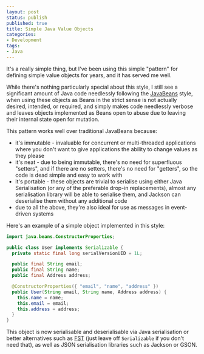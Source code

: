 ```yaml
---
layout: post
status: publish
published: true
title: Simple Java Value Objects
categories:
- Development
tags:
- Java
---
```


It's a really simple thing, but I've been using this simple "pattern" for 
defining simple value objects for years, and it has served me well.

While there's nothing particularly special about this style, I still see a 
significant amount of Java code needlessly following the 
[JavaBeans](https://en.wikipedia.org/wiki/JavaBeans) style, when
using these objects as Beans in the strict sense is not actually desired, 
intended, or required, and simply makes code needlessly verbose and leaves
objects implemented as Beans open to abuse due to leaving their internal state
open for mutation.

This pattern works well over traditional JavaBeans because:

 - it's immutable - invaluable for concurrent or multi-threaded applications
   where you don't want to give applications the ability to change values as
   they please
 - it's neat - due to being immutable, there's no need for superfluous 
   "setters", and if there are no setters, there's no need for "getters", so
   the code is dead simple and easy to work with 
 - it's portable - these objects are trivial to serialise using either Java
   Serialisation (or any of the preferable drop-in replacements), almost any
   serialisation library will be able to serialise them, and Jackson can 
   deserialise them without any additional code
 - due to all the above, they're also ideal for use as messages in event-driven
   systems

Here's an example of a simple object implemented in this style:

```java
import java.beans.ConstructorProperties;

public class User implements Serializable {
  private static final long serialVersionUID = 1L;

  public final String email;
  public final String name;
  public final Address address;

  @ConstructorProperties({ "email", "name", "address" })
  public User(String email, String name, Address address) {
    this.name = name;
    this.email = email;
    this.address = address;  
  }
}
```

This object is now serialisable and deserialisable via Java serialisation or
better alternatives such as 
[FST](https://github.com/RuedigerMoeller/fast-serialization) (just leave off
`Serializable` if you don't need that), as well as JSON serialisation libraries
such as Jackson or GSON.
